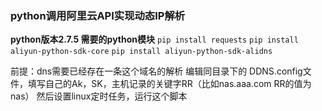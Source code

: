### python调用阿里云API实现动态IP解析 

**python版本2.7.5 需要的python模块**
`pip install requests`
`pip install aliyun-python-sdk-core`
`pip install aliyun-python-sdk-alidns`

前提：dns需要已经存在一条这个域名的解析
编辑同目录下的 DDNS.config文件，填写自己的Ak，SK，主机记录的关键字RR（比如nas.aaa.com RR的值为nas）
然后设置linux定时任务，运行这个脚本

